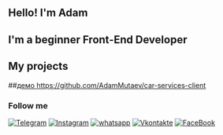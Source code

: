 ## Hello! I'm Adam

## I'm a beginner Front-End Developer

## My projects
##<a href='https://my-project-gym.herokuapp.com/'>демо <a/>
https://github.com/AdamMutaev/car-services-client

### Follow me
[![Telegram](https://img.shields.io/badge/Telegram-111111?style=for-the-badge&logo=telegram)](https://t.me/Adam_Mutaev)
[![Instagram](https://img.shields.io/badge/Instagram-111111?style=for-the-badge&logo=instagram)](https://www.instagram.com/23adam2/)
[![whatsapp](https://img.shields.io/badge/whatsapp-111111?style=for-the-badge&logo=whatsapp)](https://wa.me/79899230655)
[![Vkontakte](https://img.shields.io/badge/Vkontakte-111111?style=for-the-badge&logo=Vkontakte)](https://vk.com/id523121340)
[![FaceBook](https://img.shields.io/badge/FaceBook-111111?style=for-the-badge&logo=FaceBook)](https://www.facebook.com/profile.php?id=100077584514469)
